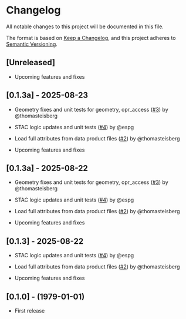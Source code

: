 # Changelog

All notable changes to this project will be documented in this file.

The format is based on [Keep a Changelog](https://keepachangelog.com/en/1.0.0/),
and this project adheres to [Semantic Versioning](https://semver.org/spec/v2.0.0.html).

## [Unreleased]

- Upcoming features and fixes

## [0.1.3a] - 2025-08-23

- Geometry fixes and unit tests for geometry, opr_access ([#3](https://github.com/thomasteisberg/xopr/pull/3)) by @thomasteisberg
- STAC logic updates and unit tests ([#4](https://github.com/thomasteisberg/xopr/pull/4)) by @espg
- Load full attributes from data product files ([#2](https://github.com/thomasteisberg/xopr/pull/2)) by @thomasteisberg


- Upcoming features and fixes

## [0.1.3a] - 2025-08-22

- Geometry fixes and unit tests for geometry, opr_access ([#3](https://github.com/thomasteisberg/xopr/pull/3)) by @thomasteisberg
- STAC logic updates and unit tests ([#4](https://github.com/thomasteisberg/xopr/pull/4)) by @espg
- Load full attributes from data product files ([#2](https://github.com/thomasteisberg/xopr/pull/2)) by @thomasteisberg


- Upcoming features and fixes

## [0.1.3] - 2025-08-22

- STAC logic updates and unit tests ([#4](https://github.com/thomasteisberg/xopr/pull/4)) by @espg
- Load full attributes from data product files ([#2](https://github.com/thomasteisberg/xopr/pull/2)) by @thomasteisberg


- Upcoming features and fixes

## [0.1.0] - (1979-01-01)

- First release
